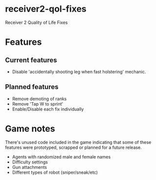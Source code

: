# receiver2-qol-fixes

Receiver 2 Quality of Life Fixes

# Features

## Current features

- Disable 'accidentally shooting leg when fast holstering' mechanic.

## Planned features

- Remove demoting of ranks
- Remove 'Tap W to sprint'
- Enable/Disable each fix individually

# Game notes

There's unused code included in the game indicating that some of these features were prototyped, scrapped or planned for a future release.

- Agents with randomized male and female names
- Difficulty settings
- Gun attachments
- Different types of robot (sniper/sneak/etc)
